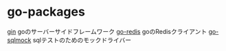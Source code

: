 # go-packages

[gin](https://gin-gonic.com/) goのサーバーサイドフレームワーク
[go-redis](https://github.com/redis/go-redis) goのRedisクライアント
[go-sqlmock](https://github.com/DATA-DOG/go-sqlmock) sqlテストのためのモックドライバー
